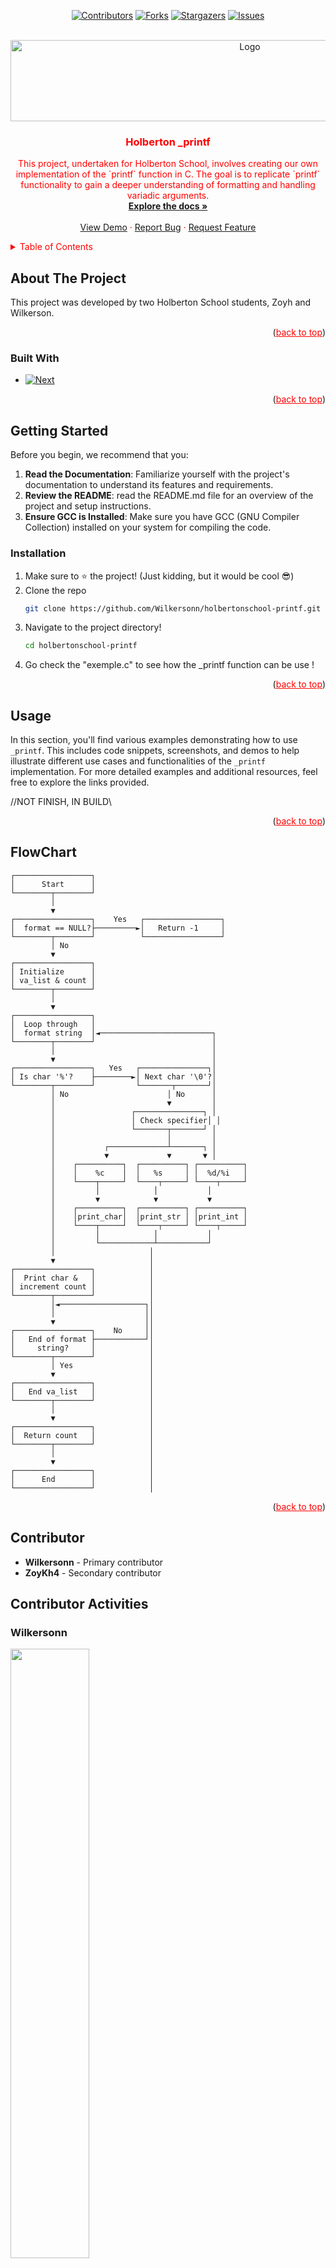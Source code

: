 <!-- PROJECT SHIELDS -->
<div align="center">

[![Contributors][contributors-shield]][contributors-url]
[![Forks][forks-shield]][forks-url]
[![Stargazers][stars-shield]][stars-url]
[![Issues][issues-shield]][issues-url]

</div>

<!-- PROJECT LOGO -->
<br />
<div align="center">
  <a href="https://github.com/Wilkersonn/holbertonschool-printf">
    <img src="https://cdn.prod.website-files.com/6105315644a26f77912a1ada/63eea844ae4e3022154e2878_Holberton.png" 
     alt="Logo" 
     style="width: 750px; height: 130px; margin-right: 20px;">
  </a>

<h3 align="center" style="color: #FF0000;">Holberton _printf</h3>

  <p align="center" style="color: #FF0000;">
    This project, undertaken for Holberton School, involves creating our own implementation of the `printf` function in C. The goal is to replicate `printf` functionality to gain a deeper understanding of formatting and handling variadic arguments.
    <br />
    <a href="https://github.com/github_username/repo_name"><strong>Explore the docs »</strong></a>
    <br />
    <br />
    <a href="https://github.com/github_username/repo_name">View Demo</a>
    ·
    <a href="https://github.com/Wilkersonn/holbertonschool-printf/issues/new?labels=bug&template=bug-report---.md">Report Bug</a>
    ·
    <a href="https://github.com/Wilkersonn/holbertonschool-printf/issues/new?labels=enhancement&template=feature-request---.md">Request Feature</a>
  </p>
</div>

<!-- TABLE OF CONTENTS -->
<details>
  <summary style="color: #FF0000;">Table of Contents</summary>
  <ol>
    <li>
      <a href="#about-the-project" style="color: #FF0000;">About The Project</a>
      <ul>
        <li><a href="#built-with" style="color: #FF0000;">Built With</a></li>
      </ul>
    </li>
    <li>
      <a href="#getting-started" style="color: #FF0000;">Getting Started</a>
      <ul>
        <li><a href="#prerequisites" style="color: #FF0000;">Prerequisites</a></li>
        <li><a href="#installation" style="color: #FF0000;">Installation</a></li>
      </ul>
    </li>
    <li><a href="#usage" style="color: #FF0000;">Usage</a></li>
    <li><a href="#roadmap" style="color: #FF0000;">Roadmap</a></li>
    <li><a href="#contributing" style="color: #FF0000;">Contributing</a></li>
    <li><a href="#license" style="color: #FF0000;">License</a></li>
    <li><a href="#contact" style="color: #FF0000;">Contact</a></li>
    <li><a href="#acknowledgments" style="color: #FF0000;">Acknowledgments</a></li>
  </ol>
</details>

<!-- ABOUT THE PROJECT -->
## About The Project

This project was developed by two Holberton School students, Zoyh and Wilkerson.

<p align="right">(<a href="#readme-top" style="color: #FF0000;">back to top</a>)</p>

### Built With

* [![Next][Next.js]][Next-url]

<p align="right">(<a href="#readme-top" style="color: #FF0000;">back to top</a>)</p>

<!-- GETTING STARTED -->
## Getting Started

Before you begin, we recommend that you:

1. **Read the Documentation**: Familiarize yourself with the project's documentation to understand its features and requirements.
2. **Review the README**: read the README.md file for an overview of the project and setup instructions.
3. **Ensure GCC is Installed**: Make sure you have GCC (GNU Compiler Collection) installed on your system for compiling the code.

### Installation

1. Make sure to ⭐ the project! (Just kidding, but it would be cool 😎)
2. Clone the repo
   ```sh
   git clone https://github.com/Wilkersonn/holbertonschool-printf.git
   ```
3. Navigate to the project directory!
   ```sh
   cd holbertonschool-printf
   ```
4. Go check the "exemple.c" to see how the _printf function can be use !

<p align="right">(<a href="#readme-top" style="color: #FF0000;">back to top</a>)</p>

<!-- USAGE EXAMPLES -->
## Usage

In this section, you'll find various examples demonstrating how to use `_printf`. This includes code snippets, screenshots, and demos to help illustrate different use cases and functionalities of the `_printf` implementation. For more detailed examples and additional resources, feel free to explore the links provided.

//NOT FINISH, IN BUILD\\

<p align="right">(<a href="#readme-top" style="color: #FF0000;">back to top</a>)</p>

<!-- ROADMAP -->
## FlowChart

```
┌─────────────────┐
│      Start      │
└────────┬────────┘
         │
         ▼
┌─────────────────┐    Yes   ┌─────────────────┐
│  format == NULL?├─────────►│   Return -1     │
└────────┬────────┘          └─────────────────┘
         │ No
         ▼
┌─────────────────┐
│ Initialize      │
│ va_list & count │
└────────┬────────┘
         │
         ▼
┌─────────────────┐
│  Loop through   │
│  format string  │◄─────────────────────────┐
└────────┬────────┘                          │
         │                                   │
         ▼                                   │
┌─────────────────┐   Yes   ┌───────────────┐│
│ Is char '%'?    ├────────►│ Next char '\0'?│
└────────┬────────┘         └───────┬───────┘│
         │ No                      │ No      │
         │                         ▼         │
         │                 ┌───────────────┐ │
         │                 │ Check specifier│ │
         │                 └───────┬───────┘ │
         │                         │         │
         │           ┌─────────────┴───────┐ │
         │           ▼             ▼       ▼ │
         │    ┌──────────┐  ┌──────────┐ ┌──────────┐
         │    │    %c    │  │   %s     │ │  %d/%i   │
         │    └────┬─────┘  └────┬─────┘ └────┬─────┘
         │         │            │           │
         │         ▼            ▼           ▼
         │    ┌──────────┐  ┌──────────┐ ┌──────────┐
         │    │print_char│  │print_str │ │print_int │
         │    └────┬─────┘  └────┬─────┘ └────┬─────┘
         │         │            │           │
         │         └────────────┴───────────┘
         │                     │
         ▼                     │
┌─────────────────┐            │
│  Print char &   │            │
│ increment count │            │
└────────┬────────┘            │
         │◄───────────────────┐│
         │                    ││
         ▼                    ││
┌─────────────────┐    No     ││
│   End of format ├───────────┘│
│     string?     │            │
└────────┬────────┘            │
         │ Yes                 │
         ▼                     │
┌─────────────────┐            │
│   End va_list   │            │
└────────┬────────┘            │
         │                     │
         ▼                     │
┌─────────────────┐            │
│  Return count   │            │
└────────┬────────┘            │
         │                     │
         ▼                     │
┌─────────────────┐            │
│      End        │            │
└─────────────────┘            │
```

<p align="right">(<a href="#readme-top" style="color: #FF0000;">back to top</a>)</p>

<!-- CONTRIBUTING -->
## Contributor

- **Wilkersonn** - Primary contributor
- **ZoyKh4** - Secondary contributor

## Contributor Activities

### Wilkersonn
<img src="https://github-readme-activity-graph.vercel.app/graph?username=Wilkersonn&bg_color=011627&color=79d3c3&line=c792ea&point=ffeb95&area=true&hide_border=false" width="50%" />

### ZoyKh4
<img src="https://github-readme-activity-graph.vercel.app/graph?username=ZoyKh4&bg_color=011627&color=79d3c3&line=c792ea&point=ffeb95&area=true&hide_border=false" width="50%" />

<p align="right">(<a href="#readme-top" style="color: #FF0000;">back to top</a>)</p>

<!-- LICENSE -->
## License

Distributed under the MIT License. See `LICENSE.txt` for more information.

<p align="right">(<a href="#readme-top" style="color: #FF0000;">back to top</a>)</p>

<!-- CONTACT -->
## Contact

Feel free to add me on Discord: wilkersondereretour

<p align="center">
  <img src="https://capsule-render.vercel.app/api?type=waving&color=FF0000&height=100&section=footer&fontSize=24&fontColor=000000&animation=fadeIn" width="100%">
</p>


<p align="right">(<a href="#readme-top" style="color: #FF0000;">back to top</a>)</p>


<!-- MARKDOWN LINKS & IMAGES -->
[contributors-shield]: https://img.shields.io/github/contributors/Wilkersonn/holbertonschool-printf.svg?style=for-the-badge
[contributors-url]: https://github.com/Wilkersonn/holbertonschool-printf/graphs/contributors

[forks-shield]: https://img.shields.io/github/forks/Wilkersonn/holbertonschool-printf.svg?style=for-the-badge
[forks-url]: https://github.com/Wilkersonn/holbertonschool-printf/network/members

[stars-shield]: https://img.shields.io/github/stars/Wilkersonn/holbertonschool-printf.svg?style=for-the-badge
[stars-url]: https://github.com/Wilkersonn/holbertonschool-printf/stargazers

[issues-shield]: https://img.shields.io/github/issues/Wilkersonn/holbertonschool-printf.svg?style=for-the-badge
[issues-url]: https://github.com/Wilkersonn/holbertonschool-printf/issues

[license-shield]: https://img.shields.io/github/license/Wilkersonn/holbertonschool-printf.svg?style=for-the-badge
[license-url]: https://github.com/Wilkersonn/holbertonschool-printf/blob/master/LICENSE.txt

[linkedin-shield]: https://img.shields.io/badge/-LinkedIn-black.svg?style=for-the-badge&logo=linkedin&colorB=555
[linkedin-url]: https://linkedin.com/in/linkedin_username
[product-screenshot]: images/screenshot.png
[Next.js]: https://img.shields.io/badge/C%20language-A8B9CC?style=for-the-badge&logo=c&logoColor=white
[Next-url]: https://www.gnu.org/software/gnu-c-manual/
